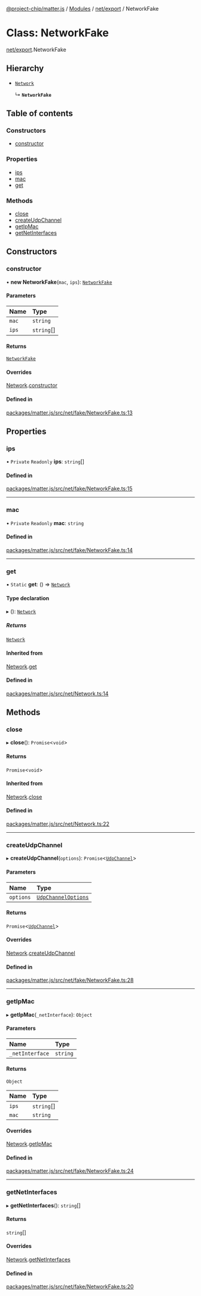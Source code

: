 [@project-chip/matter.js](../README.md) / [Modules](../modules.md) / [net/export](../modules/net_export.md) / NetworkFake

# Class: NetworkFake

[net/export](../modules/net_export.md).NetworkFake

## Hierarchy

- [`Network`](net_export.Network.md)

  ↳ **`NetworkFake`**

## Table of contents

### Constructors

- [constructor](net_export.NetworkFake.md#constructor)

### Properties

- [ips](net_export.NetworkFake.md#ips)
- [mac](net_export.NetworkFake.md#mac)
- [get](net_export.NetworkFake.md#get)

### Methods

- [close](net_export.NetworkFake.md#close)
- [createUdpChannel](net_export.NetworkFake.md#createudpchannel)
- [getIpMac](net_export.NetworkFake.md#getipmac)
- [getNetInterfaces](net_export.NetworkFake.md#getnetinterfaces)

## Constructors

### constructor

• **new NetworkFake**(`mac`, `ips`): [`NetworkFake`](net_export.NetworkFake.md)

#### Parameters

| Name | Type |
| :------ | :------ |
| `mac` | `string` |
| `ips` | `string`[] |

#### Returns

[`NetworkFake`](net_export.NetworkFake.md)

#### Overrides

[Network](net_export.Network.md).[constructor](net_export.Network.md#constructor)

#### Defined in

[packages/matter.js/src/net/fake/NetworkFake.ts:13](https://github.com/project-chip/matter.js/blob/c0d55745d5279e16fdfaa7d2c564daa31e19c627/packages/matter.js/src/net/fake/NetworkFake.ts#L13)

## Properties

### ips

• `Private` `Readonly` **ips**: `string`[]

#### Defined in

[packages/matter.js/src/net/fake/NetworkFake.ts:15](https://github.com/project-chip/matter.js/blob/c0d55745d5279e16fdfaa7d2c564daa31e19c627/packages/matter.js/src/net/fake/NetworkFake.ts#L15)

___

### mac

• `Private` `Readonly` **mac**: `string`

#### Defined in

[packages/matter.js/src/net/fake/NetworkFake.ts:14](https://github.com/project-chip/matter.js/blob/c0d55745d5279e16fdfaa7d2c564daa31e19c627/packages/matter.js/src/net/fake/NetworkFake.ts#L14)

___

### get

▪ `Static` **get**: () => [`Network`](net_export.Network.md)

#### Type declaration

▸ (): [`Network`](net_export.Network.md)

##### Returns

[`Network`](net_export.Network.md)

#### Inherited from

[Network](net_export.Network.md).[get](net_export.Network.md#get)

#### Defined in

[packages/matter.js/src/net/Network.ts:14](https://github.com/project-chip/matter.js/blob/c0d55745d5279e16fdfaa7d2c564daa31e19c627/packages/matter.js/src/net/Network.ts#L14)

## Methods

### close

▸ **close**(): `Promise`\<`void`\>

#### Returns

`Promise`\<`void`\>

#### Inherited from

[Network](net_export.Network.md).[close](net_export.Network.md#close)

#### Defined in

[packages/matter.js/src/net/Network.ts:22](https://github.com/project-chip/matter.js/blob/c0d55745d5279e16fdfaa7d2c564daa31e19c627/packages/matter.js/src/net/Network.ts#L22)

___

### createUdpChannel

▸ **createUdpChannel**(`options`): `Promise`\<[`UdpChannel`](../interfaces/net_export.UdpChannel.md)\>

#### Parameters

| Name | Type |
| :------ | :------ |
| `options` | [`UdpChannelOptions`](../interfaces/net_export.UdpChannelOptions.md) |

#### Returns

`Promise`\<[`UdpChannel`](../interfaces/net_export.UdpChannel.md)\>

#### Overrides

[Network](net_export.Network.md).[createUdpChannel](net_export.Network.md#createudpchannel)

#### Defined in

[packages/matter.js/src/net/fake/NetworkFake.ts:28](https://github.com/project-chip/matter.js/blob/c0d55745d5279e16fdfaa7d2c564daa31e19c627/packages/matter.js/src/net/fake/NetworkFake.ts#L28)

___

### getIpMac

▸ **getIpMac**(`_netInterface`): `Object`

#### Parameters

| Name | Type |
| :------ | :------ |
| `_netInterface` | `string` |

#### Returns

`Object`

| Name | Type |
| :------ | :------ |
| `ips` | `string`[] |
| `mac` | `string` |

#### Overrides

[Network](net_export.Network.md).[getIpMac](net_export.Network.md#getipmac)

#### Defined in

[packages/matter.js/src/net/fake/NetworkFake.ts:24](https://github.com/project-chip/matter.js/blob/c0d55745d5279e16fdfaa7d2c564daa31e19c627/packages/matter.js/src/net/fake/NetworkFake.ts#L24)

___

### getNetInterfaces

▸ **getNetInterfaces**(): `string`[]

#### Returns

`string`[]

#### Overrides

[Network](net_export.Network.md).[getNetInterfaces](net_export.Network.md#getnetinterfaces)

#### Defined in

[packages/matter.js/src/net/fake/NetworkFake.ts:20](https://github.com/project-chip/matter.js/blob/c0d55745d5279e16fdfaa7d2c564daa31e19c627/packages/matter.js/src/net/fake/NetworkFake.ts#L20)
